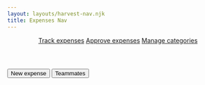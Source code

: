 ```yaml
---
layout: layouts/harvest-nav.njk
title: Expenses Nav
---
```


<header id="top-nav">
  <nav>
    <a href="#" class="is-active">Track expenses</a>
    <a href="#">Approve expenses</a>
    <a href="#">Manage categories</a>
  </nav>
</header>

<main>
  <div id="action-bar">
    <button class="button primary">New expense</button>
    <button class="button">Teammates</button>
  </div>
</main>
